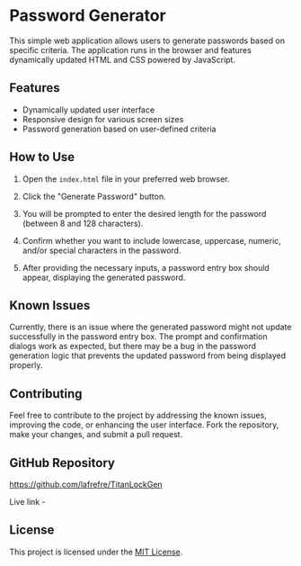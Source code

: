 # Password Generator

This simple web application allows users to generate passwords based on specific criteria. The application runs in the browser and features dynamically updated HTML and CSS powered by JavaScript.

## Features

- Dynamically updated user interface
- Responsive design for various screen sizes
- Password generation based on user-defined criteria

## How to Use

1. Open the `index.html` file in your preferred web browser.

2. Click the "Generate Password" button.

3. You will be prompted to enter the desired length for the password (between 8 and 128 characters).

4. Confirm whether you want to include lowercase, uppercase, numeric, and/or special characters in the password.

5. After providing the necessary inputs, a password entry box should appear, displaying the generated password.

## Known Issues

Currently, there is an issue where the generated password might not update successfully in the password entry box. The prompt and confirmation dialogs work as expected, but there may be a bug in the password generation logic that prevents the updated password from being displayed properly.

## Contributing

Feel free to contribute to the project by addressing the known issues, improving the code, or enhancing the user interface. Fork the repository, make your changes, and submit a pull request.

## GitHub Repository
https://github.com/lafrefre/TitanLockGen

Live link - 



## License

This project is licensed under the [MIT License](LICENSE).

<!-- triyng to get files back -->
